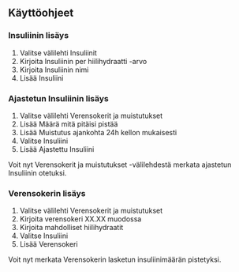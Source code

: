 ## Käyttöohjeet

### Insuliinin lisäys
1. Valitse välilehti Insuliinit
2. Kirjoita Insuliinin per hiilihydraatti -arvo
3. Kirjoita Insuliinin nimi
4. Lisää Insuliini

### Ajastetun Insuliinin lisäys
1. Valitse välilehti Verensokerit ja muistutukset
2. Lisää Määrä mitä pitäisi pistää
3. Lisää Muistutus ajankohta 24h kellon mukaisesti
4. Valitse Insuliini
5. Lisää Ajastettu Insuliini

Voit nyt Verensokerit ja muistutukset -välilehdestä merkata ajastetun Insuliinin otetuksi.

### Verensokerin lisäys
1. Valitse välilehti Verensokerit ja muistutukset
2. Kirjoita verensokeri XX.XX muodossa
3. Kirjoita mahdolliset hiilihydraatit
4. Valitse Insuliini
5. Lisää Verensokeri

Voit nyt merkata Verensokerin lasketun insuliinimäärän pistetyksi.